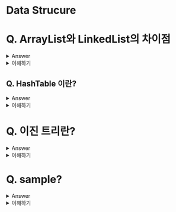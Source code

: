 # Data Strucure

# Q. ArrayList와 LinkedList의 차이점

<details>
  <summary>Answer</summary>
  
ArrayList는 순서를 유지하며 데이터를 관리하기 때문에 빠른 조회가 가능하지만, 삽입, 삭제가 느림. 반면 LinkedList는 양방향 연결 리스트 구조로 구성되어 있어 삽입, 삭제가 빠르지만 인덱스를 통한 데이터 접근이 불가능 하기 때문에 조회속도는 느리다는 단점이 존재.
  
</details>
<details>
  <summary>이해하기</summary>

## Reference
- [링크1](https://www.hanbit.co.kr/channel/category/category_view.html?cms_code=CMS4973879534)
- [링크2](https://github.com/gyoogle/tech-interview-for-developer/blob/master/Computer%20Science/Data%20Structure/Array%20vs%20ArrayList%20vs%20LinkedList.md)
- [링크3 with Code](https://devlog-wjdrbs96.tistory.com/64)
- [Doubly Linked List](https://opentutorials.org/module/1335/8940)
  
## 내용
![image](https://user-images.githubusercontent.com/26343023/153250402-59f69b24-6d9d-494d-a9a2-c224bbbf7274.png)

### ArrayList

- ArrayList는 배열과 같이 연속적인 메모리 공간에 데이터가 저장되어 있다. 따라서 index를 통한 접근이 가능하다는 장점이 있다.
- 하지만 데이터를 삽입, 삭제 할 때는 순서를 유지하기 위해 추가적인 이동연산이 수행된다.
- [1, 2, 3, 4, 5, 6] 과 같은 데이터가 존재할 때 추가로 7을 삽입하려면 내부적으로 메모리 공간을 증가시키고, 기존의 값을 복사 해서 다시 넣고, 새로운 데이터를 마지막에 추가한다.
- 만약 중간의 3을 삭제하게 되면 3을 지우고, [4, 5, 6]을 한칸씩 땡겨서 빈 공간을 채워줘야 한다.

  
### LinkedList
![image](https://user-images.githubusercontent.com/26343023/153390516-1562e85e-f70f-4385-9a4b-5b65ceb0297a.png)

  
- LinkedList는 양방향 연결 리스트 구조로 되어있다.(자신의 앞, 뒤 노드를 가르키는 링크를 가지고 있다.)
- 따라서 데이터가 추가 된다면 마지막 노드의 next link를 새롭게 추가 된 노드와 연결하고, 새롭게 추가 된 노드의 prev link를 마지막 노드와 연결해주면 끝이다.
- 삭제도 마찬가지로 자신의 앞, 뒤 데이터를 가르키는 Link Filed만 변경해주면 된다.
- 하지만 데이터가 순차적으로 저장되어 있지 않기 때문에, index를 통한 접근이 불가능하다. 따라서 데이터를 찾기 위해서는 첫번째 데이터부터 순차탐색을 해야한다.

</details>

## Q. HashTable 이란?

<details>
  <summary>Answer</summary>
Key와 Value로 데이터를 저장하는 자료구조. HashTable은 Key값에 해시함수를 적용해 고유한 index(주소 값)을 지정할 수 있다. 따라서 한 번의 해쉬함수만을 수행하여 빠르게 데이터를 조회, 삭제, 저장할 수 있다.
  
</details>
<details>
  <summary>이해하기</summary>

## Reference
- [링크1 - 망나니개발자 블로그](https://mangkyu.tistory.com/102)
- [링크2 - HashTable vs ConcurrentHashMap](https://roynus.tistory.com/672)
- [링크3 - HashTable vs ConcurrentHashMap](https://stackoverflow.com/questions/12646404/concurrenthashmap-and-hashtable-in-java)
  
## 내용
<img width="302" alt="image" src="https://user-images.githubusercontent.com/26343023/153461185-b8809191-d63e-48f6-8484-ec21cf2592ed.png">

### 해시 함수의 결과가 같은 경우?
  
- 이와 같은 경우를 `해시 충돌`이라고 한다.
- 해시 충돌이 발생한 경우 기존의 value를 저장하고 있는 메모리 공간 뒤에 이어 붙여서 해결할 수 있다.
  - 같은 key에 데이터가 연속적으로 저장된다.
  - 해시테이블의 확장이 필요없이 간단하게 구현이 가능하다. 하지만 같은 key에 대한 충돌이 자주발생하면 그만큼 탐색속도가 떨어지게 된다.
  - 이를 `분리 연결법(Separate Chaining)`이라 한다.
- 또는, 해시 테이블의 비어있는 공간에 채워넣는 방법도 있다.
  - 특정 규칙에 따라 테이블의 빈공간을 찾아가면서 값을 저장하게 된다.
  - 이는 `개방 주소법(Open Addressing)` 이라 한다.
  - 개방 주소법으로 저장할 때, 삭제 된 공간은 Dummy Space로 활용되기 때문에 HashTable의 공간을 재정렬 해주는 작업이 필요하다.(클러스터링 작업이 필요하다.)

### 해시테이블 시간복잡도

- 평균 적으로 O(1)의 시간을 가진다.
- 하지만 분리 연결법으로 저장되어 있는 경우, Chaining되어 있는 데이터를 찾아가면서 O(N)까지 속도가 저하될 수 있다.
  
  
### Java에서 HashMap vs HashTable vs ConcurrentHashMap

- HashTable은 Thread-Safe하다, synchronized 키워드를 사용해 멀티 쓰레드 환경에서 안전하게 사용할 수 있다. 반면 HashMap은 동기화에 대한 고려를 하지 않기 때문에, 멀티쓰레드 환경에서 사용할 시 문제가 발생할 수 있다.
- ConcurrentHashMap도 Thread-Safe하다. 
- ConcurrentHashMap과 HashTable는 성능에서 차이가 난다. ConcurrentHashMap이 더 빠르다.
  - HashTable은 synchronized 키워드로 메소드 전체에 락을건다. 즉, HashTable 객체를 참조하는 쓰레드가 많아지면 그만큼 대기시간이 길어질 수 밖에 없다.
  - 반면 ConcurrentHashMap는 내부적으로 여러 개의 세그먼트를 두고 각 세그먼트마다 Lock을 가진다.
    - 때문에 여러 쓰레드에서 ConcurrentHashMap객체에 동시에 데이터를 삽입, 참조하더라도 다른 세그먼트에 위치하면 서로 경쟁하지 않는다.
    - 이런 방법을 Lock Striping이라고 한다. (역역을 나누고, 그 영역마다 다른 락으로 동기화 하는 방법)
 

</details>

# Q. 이진 트리란?

<details>
  <summary>Answer</summary>

이진 트리란, 최대 차수가 2인 트리로 왼쪽과 오른쪽을 구분할 수 있도록 데이터를 저장하는 구조. 포화 이진트리라면 평균O(logN)의 속도의 효율을 낼 수 있지만, 편향이진트리의 경우 O(N)까지 성능이 저하될 수 있다는 특징을 가진다.
  
</details>
<details>
  <summary>이해하기</summary>

## Reference
- [초이스 프로그래밍 강의](https://www.youtube.com/watch?v=P8gbyzHZgfY&list=LLxjIF8DRL5eln7NHqOaVN8A&index=2&ab_channel=%EC%B4%88%EC%9D%B4%EC%8A%A4%ED%94%84%EB%A1%9C%EA%B7%B8%EB%9E%98%EB%B0%8D)
- [사진 참조](https://blog.naver.com/PostView.naver?blogId=raveneer&logNo=222037298960&parentCategoryNo=&categoryNo=19&viewDate=&isShowPopularPosts=true&from=search)
- [시간복잡도 참조](https://mommoo.tistory.com/101)
  
## 이해하기

### 이진트리

- 최대 차수가 2인 트리. `왼쪽과 오른쪽 자식을 구분`할 수 있어야 한다.
- 공백 노드도 자식 노드로 취급한다.
<img width="1190" alt="image" src="https://user-images.githubusercontent.com/26343023/153467255-cff37b33-11d6-4b01-a262-73f8df4dc7b9.png">

- 위 경우 모두 가능. 좌, 우를 구분할 수 있으면 된다. 없으면 공백으로 인정된다.
- 위와 같은 트리가 순환적으로 구성될 수 있다.

### 특성 

- 이건 어려우면 링크의 강의 2분 30초부터 보기를 추천, 몇 분 안됨.
- `노드가 n개인 이진 트리는 항상 간선이 (n-1)개` 이다.
  - 루트를 제외한 n-1개의 노드는 모두 부모와 연결되는 한 개의 간선을 가진다.
  - 만약 한 노드가 2개 이상의 부모와 연결되는 간선을 가지면 이진트리가 아니게 된다. 아래와 같은 트리는 좌, 우를 구분할 수 없다.
  
<img width="390" alt="image" src="https://user-images.githubusercontent.com/26343023/153468449-912554f7-a59b-49e2-951f-5bc8d0e2dc8d.png">

- 높이가 h인 이진 트리가 가질 수 있는 노드 개수는 `최소(h + 1)`개, `최대 2^(h + 1) - 1`개 이다.
  - 강의 2분45초부터 2분만 보면 이해 됨.

- 차수가 0, 1, 2개인 노드의 개수를 n0, n1, n2라 할 때, `n2 + 1 = n0` 이다.
  - 이건 4분30초부터 2분 ㅎㅎ..
  
### 이진트리의 종류

- 편향이진트리
  - 트리가 좌, 또는 우 한방향으로만 구성되어 있다.

- 포화이진트리
  - 각 레벨마다 자신이 가질 수 있는 최대 노드를 가지는 트리.
  - 즉, Leaf를 제외한 모든 노드는 2개의 자식을 가진다.

- 완전이진트리
  - 포화 이진트리에서 번호매기기를 한 것.
  - 위 -> 아래, 좌 -> 우로 매긴다.
  - 완전 이진트리란 n개의 노드가 있을 때 1부터 n번까지 빠지는 자리가 없어야 한다.
  - 완전 이진트리 형태를 유지하면서 노드를 추가할 수 있는자리는 하나밖에 없다. (다음 순서)
    - 배열, 연결리스트로 구현가능.
    - 배열로 구현하면 효과적.
  - 번호는 노드가 아닌, 자리(위치)에 매기는 것이다.
  - 완전 이진트리는 반드시 포화 이진트리인 것은 아니다. Leaf노드가 2개가 아닐수도 있다.
    - 하지만 이 경우, 마지막 Leaf노드 앞에는 빈 공간이 없어야 함.
![image](https://user-images.githubusercontent.com/26343023/153472577-422fbc1e-fcac-43c7-aad3-ae584a276168.png)
  
- 세그먼트트리
  - 여러개의 데이터가 연속적으로 존재할 때, 특정한 범위의 데이터의 합을 빠르게 구할 수 있는 방법.
  - 좀 어렵다..
  - 세그먼트 트리를 활용한 알고리즘 - [문제 링크](https://www.acmicpc.net/problem/2357)
    - 알고리즘 풀이 - [안경잡이 개발자 블로그](https://m.blog.naver.com/ndb796/221282210534)

</details>


# Q. sample?

<details>
  <summary>Answer</summary>
</details>
<details>
  <summary>이해하기</summary>

## Reference
  
## 내용


</details>

